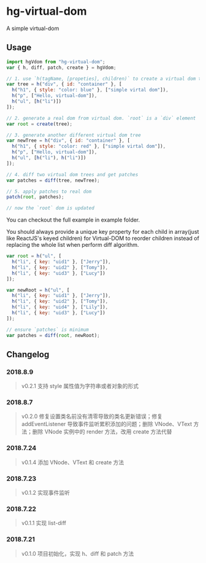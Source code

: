 # hg-virtual-dom

A simple virtual-dom

## Usage

```js
import hgVdom from "hg-virtual-dom";
var { h, diff, patch, create } = hgVdom;

// 1. use `h(tagName, [propeties], children)` to create a virtual dom tree
var tree = h("div", { id: "container" }, [
  h("h1", { style: "color: blue" }, ["simple virtal dom"]),
  h("p", ["Hello, virtual-dom"]),
  h("ul", [h("li")])
]);

// 2. generate a real dom from virtual dom. `root` is a `div` element
var root = create(tree);

// 3. generate another different virtual dom tree
var newTree = h("div", { id: "container" }, [
  h("h1", { style: "color: red" }, ["simple virtal dom"]),
  h("p", ["Hello, virtual-dom"]),
  h("ul", [h("li"), h("li")])
]);

// 4. diff two virtual dom trees and get patches
var patches = diff(tree, newTree);

// 5. apply patches to real dom
patch(root, patches);

// now the `root` dom is updated
```

You can checkout the full example in example folder.

You should always provide a unique key property for each child in array(just like ReactJS's keyed children) for Virtual-DOM to reorder children instead of replacing the whole list when perform diff algorithm.

```js
var root = h("ul", [
  h("li", { key: "uid1" }, ["Jerry"]),
  h("li", { key: "uid2" }, ["Tomy"]),
  h("li", { key: "uid3" }, ["Lucy"])
]);

var newRoot = h("ul", [
  h("li", { key: "uid1" }, ["Jerry"]),
  h("li", { key: "uid2" }, ["Tomy"]),
  h("li", { key: "uid4" }, ["Lily"]),
  h("li", { key: "uid3" }, ["Lucy"])
]);

// ensure `patches` is minimum
var patches = diff(root, newRoot);
```

## Changelog
### 2018.8.9
> v0.2.1 支持 style 属性值为字符串或者对象的形式

### 2018.8.7

> v0.2.0 修复设置类名前没有清零导致的类名更新错误；修复 addEventListener 导致事件监听累积添加的问题；删除 VNode、VText 方法；删除 VNode 实例中的 render 方法，改用 create 方法代替 

### 2018.7.24

> v0.1.4 添加 VNode、VText 和 create 方法

### 2018.7.23

> v0.1.2 实现事件监听

### 2018.7.22

> v0.1.1 实现 list-diff

### 2018.7.21

> v0.1.0 项目初始化，实现 h、diff 和 patch 方法

